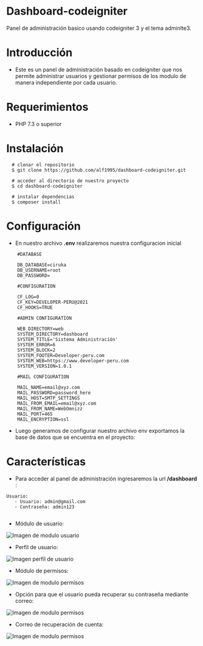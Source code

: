# Dashboard-codeigniter
Panel de administración basico usando codeigniter 3 y el tema adminlte3.

# Introducción

- Este es un panel de administración basado en codeigniter que nos permite administrar usuarios y gestionar permisos de los modulo de manera independiente por cada usuario.

# Requerimientos

- PHP 7.3 o superior

# Instalación
```
  # clonar el repositorio
  $ git clone https://github.com/alf1995/dashboard-codeigniter.git
  
  # acceder al directorio de nuestro proyecto
  $ cd dashboard-codeigniter
  
  # instalar dependencias
  $ composer install
```
# Configuración

- En nuestro archivo **.env** realizaremos nuestra configuracion inicial

```
    #DATABASE

    DB_DATABASE=ciruka
    DB_USERNAME=root
    DB_PASSWORD=

    #CONFIGURATION

    CF_LOG=0
    CF_KEY=DEVELOPER-PERU@2021
    CF_HOOKS=TRUE

    #ADMIN CONFIGURATION

    WEB_DIRECTORY=web
    SYSTEM_DIRECTORY=dashboard
    SYSTEM_TITLE='Sistema Administración'
    SYSTEM_ERROR=6
    SYSTEM_BLOCK=2
    SYSTEM_FOOTER=Developer-peru.com
    SYSTEM_WEB=https://www.developer-peru.com
    SYSTEM_VERSION=1.0.1

    #MAIL CONFIGURATION

    MAIL_NAME=email@xyz.com
    MAIL_PASSWORD=password_here
    MAIL_HOST=SMTP_SETTINGS
    MAIL_FROM_EMAIL=email@xyz.com
    MAIL_FROM_NAME=WebOmnizz
    MAIL_PORT=465
    MAIL_ENCRYPTION=ssl

```
- Luego generamos de configurar nuestro archivo env exportamos la base de datos que se encuentra en el proyecto:

# Características

- Para acceder al panel de administración ingresaremos la url **/dashboard** :
```
Usuario:
   - Usuario: admin@gmail.com
   - Contraseña: admin123
    
```

- Módulo de usuario:

![Imagen de modulo usuario](https://i.imgur.com/xCsCLUB.png)

- Perfil de usuario:

![Imagen perfil de usuario](https://i.imgur.com/Jjf2yBL.png?1)

- Módulo de permisos:

![Imagen de modulo permisos](https://i.imgur.com/BNW9X2V.png)

- Opción para que el usuario pueda recuperar su contraseña mediante correo:

![Imagen de modulo permisos](https://i.imgur.com/Q2WeTLr.png)

- Correo de recuperación de cuenta:

![Imagen de modulo permisos](https://i.imgur.com/QkMPaR4.png)

